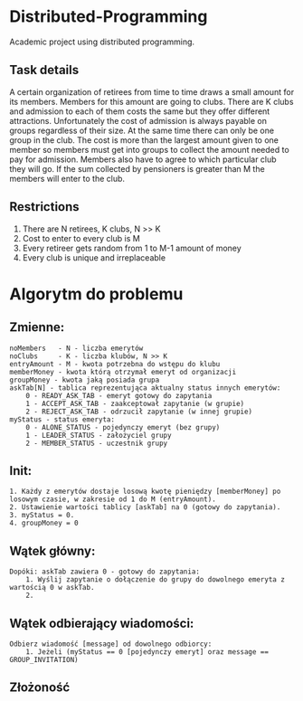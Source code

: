 # Distributed-Programming
Academic project using distributed programming.

## Task details
A certain organization of retirees from time to time draws a small amount for its members. Members for this amount are going to clubs. There are K clubs and admission to each of them costs the same but they offer different attractions. Unfortunately the cost of admission is always payable on groups regardless of their size. At the same time there can only be one group in the club. The cost is more than the largest amount given to one member so members must get into groups to collect the amount needed to pay for admission. Members also have to agree to which particular club they will go. If the sum collected by pensioners is greater than M the members will enter to the club.

## Restrictions
1. There are N retirees, K clubs, N >> K
2. Cost to enter to every club is M
3. Every retireer gets random from 1 to M-1 amount of money
4. Every club is unique and irreplaceable

# Algorytm do problemu

## Zmienne:
    noMembers   - N - liczba emerytów
    noClubs     - K - liczba klubów, N >> K
    entryAmount - M - kwota potrzebna do wstępu do klubu    
    memberMoney - kwota którą otrzymał emeryt od organizacji
    groupMoney - kwota jaką posiada grupa
    askTab[N] - tablica reprezentująca aktualny status innych emerytów:
        0 - READY_ASK_TAB - emeryt gotowy do zapytania
        1 - ACCEPT_ASK_TAB - zaakceptował zapytanie (w grupie)
        2 - REJECT_ASK_TAB - odrzucił zapytanie (w innej grupie)
    myStatus - status emeryta: 
        0 - ALONE_STATUS - pojedynczy emeryt (bez grupy)
        1 - LEADER_STATUS - założyciel grupy
        2 - MEMBER_STATUS - uczestnik grupy

## Init:
    1. Każdy z emerytów dostaje losową kwotę pieniędzy [memberMoney] po losowym czasie, w zakresie od 1 do M (entryAmount).
    2. Ustawienie wartości tablicy [askTab] na 0 (gotowy do zapytania). 
    3. myStatus = 0.
    4. groupMoney = 0
## Wątek główny:   
    Dopóki: askTab zawiera 0 - gotowy do zapytania:
        1. Wyślij zapytanie o dołączenie do grupy do dowolnego emeryta z wartością 0 w askTab.
        2. 

## Wątek odbierający wiadomości:
    Odbierz wiadomość [message] od dowolnego odbiorcy:
        1. Jeżeli (myStatus == 0 [pojedynczy emeryt] oraz message == GROUP_INVITATION)


## Złożoność